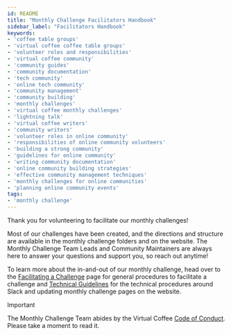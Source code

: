```yaml
---
id: README
title: "Monthly Challenge Facilitators Handbook"
sidebar_label: "Facilitators Handbook"
keywords: 
- 'coffee table groups'
- 'virtual coffee coffee table groups'
- 'volunteer roles and responsibilities'
- 'virtual coffee community'
- 'community guides'
- 'community documentation'
- 'tech community'
- 'online tech community'
- 'community management'
- 'community building'
- 'monthly challenges'
- 'virtual coffee monthly challenges'
- 'lightning talk'
- 'virtual coffee writers'
- 'community writers'
- 'volunteer roles in online community'
- 'responsibilities of online community volunteers'
- 'building a strong community'
- 'guidelines for online community'
- 'writing community documentation'
- 'online community building strategies'
- 'effective community management techniques'
- 'monthly challenges for online communities'
- 'planning online community events'
tags: 
- 'monthly challenge'
---
```


Thank you for volunteering to facilitate our monthly challenges!

Most of our challenges have been created, and the directions and structure are available in the monthly challenge folders and on the website. The Monthly Challenge Team Leads and Community Maintainers are always here to answer your questions and support you, so reach out anytime!

To learn more about the in-and-out of our monthly challenge, head over to the [Facilitating a Challenge](facilitate-a-challenge.md) page for general procedures to facilitate a challenge and [Technical Guidelines](technical-guidelines.md) for the technical procedures around Slack and updating monthly challenge pages on the website.

> [!IMPORTANT]  
> The Monthly Challenge Team abides by the Virtual Coffee [Code of Conduct](https://virtualcoffee.io/code-of-conduct/). Please take a moment to read it.

